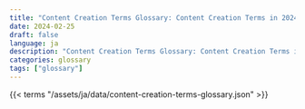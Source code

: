 ```yaml
---
title: "Content Creation Terms Glossary: Content Creation Terms in 2024"  
date: 2024-02-25
draft: false
language: ja
description: "Content Creation Terms Glossary: Content Creation Terms in 2024 | Content Creation Terms Glossary"
categories: glossary
tags: ["glossary"]
---
```


{{< terms "/assets/ja/data/content-creation-terms-glossary.json" >}}
